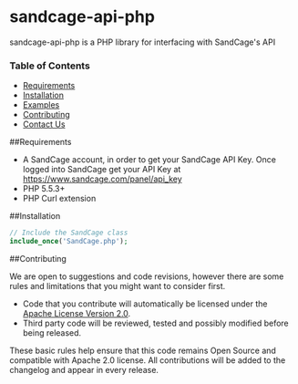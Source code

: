 # sandcage-api-php

sandcage-api-php is a PHP library for interfacing with SandCage's API


### Table of Contents
* [Requirements](https://github.com/sandcage/sandcage-api-php/blob/master/README.md#requirements)
* [Installation](https://github.com/sandcage/sandcage-api-php/blob/master/README.md#installation)
* [Examples](https://github.com/sandcage/sandcage-api-php/tree/master/examples)
* [Contributing](https://github.com/sandcage/sandcage-api-php/blob/master/README.md#contribute)
* [Contact Us](https://www.sandcage.com/contact)


<a name="requirements" />
##Requirements

* A SandCage account, in order to get your SandCage API Key. Once logged into SandCage get your API Key at https://www.sandcage.com/panel/api_key
* PHP 5.5.3+
* PHP Curl extension


<a name="installation" />
##Installation

```php
// Include the SandCage class
include_once('SandCage.php');
```


<a name="contribute" />
##Contributing

We are open to suggestions and code revisions, however there are some rules and limitations that you might want to consider first.

* Code that you contribute will automatically be licensed under the [Apache License Version 2.0](https://github.com/sandcage/sandcage-api-php/blob/master/LICENSE).
* Third party code will be reviewed, tested and possibly modified before being released.

These basic rules help ensure that this code remains Open Source and compatible with Apache 2.0 license. All contributions will be added to the changelog and appear in every release.